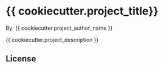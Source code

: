# {{ cookiecutter.project_title}}

By: {{ cookiecutter.project_author_name }}

{{ cookiecutter.project_description }}

## License
